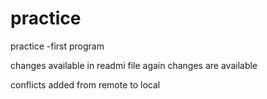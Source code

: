 # practice

practice -first program


changes available in readmi file
again changes are available

conflicts added from remote to local
